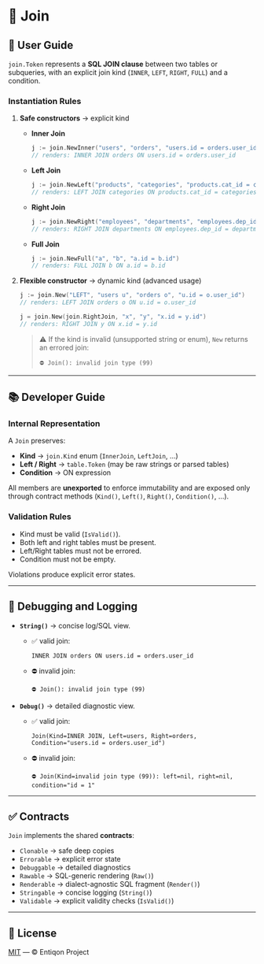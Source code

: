 # 🔗 Join

## 📜 User Guide

`join.Token` represents a **SQL JOIN clause** between two tables or subqueries,
with an explicit join kind (`INNER`, `LEFT`, `RIGHT`, `FULL`) and a condition.

### Instantiation Rules

1. **Safe constructors** → explicit kind

   * **Inner Join**

     ```go
     j := join.NewInner("users", "orders", "users.id = orders.user_id")
     // renders: INNER JOIN orders ON users.id = orders.user_id
     ```

   * **Left Join**

     ```go
     j := join.NewLeft("products", "categories", "products.cat_id = categories.id")
     // renders: LEFT JOIN categories ON products.cat_id = categories.id
     ```

   * **Right Join**

     ```go
     j := join.NewRight("employees", "departments", "employees.dep_id = departments.id")
     // renders: RIGHT JOIN departments ON employees.dep_id = departments.id
     ```

   * **Full Join**

     ```go
     j := join.NewFull("a", "b", "a.id = b.id")
     // renders: FULL JOIN b ON a.id = b.id
     ```

2. **Flexible constructor** → dynamic kind (advanced usage)

   ```go
   j := join.New("LEFT", "users u", "orders o", "u.id = o.user_id")
   // renders: LEFT JOIN orders o ON u.id = o.user_id

   j = join.New(join.RightJoin, "x", "y", "x.id = y.id")
   // renders: RIGHT JOIN y ON x.id = y.id
   ```

   > ⚠️ If the kind is invalid (unsupported string or enum), `New` returns an errored join:
   >
   > ```
   > ⛔️ Join(): invalid join type (99)
   > ```

---

## 📚 Developer Guide

### Internal Representation

A `Join` preserves:

* **Kind** → `join.Kind` enum (`InnerJoin`, `LeftJoin`, …)
* **Left / Right** → `table.Token` (may be raw strings or parsed tables)
* **Condition** → ON expression

All members are **unexported** to enforce immutability and are exposed only
through contract methods (`Kind()`, `Left()`, `Right()`, `Condition()`, …).

### Validation Rules

* Kind must be valid (`IsValid()`).
* Both left and right tables must be present.
* Left/Right tables must not be errored.
* Condition must not be empty.

Violations produce explicit error states.

---

## 🐞 Debugging and Logging

* **`String()`** → concise log/SQL view.

  * ✅ valid join:

    ```
    INNER JOIN orders ON users.id = orders.user_id
    ```

  * ⛔️ invalid join:

    ```
    ⛔️ Join(): invalid join type (99)
    ```

* **`Debug()`** → detailed diagnostic view.

  * ✅ valid join:

    ```
    Join(Kind=INNER JOIN, Left=users, Right=orders, Condition="users.id = orders.user_id")
    ```

  * ⛔️ invalid join:

    ```
    ⛔️ Join(Kind=invalid join type (99)): left=nil, right=nil, condition="id = 1"
    ```

---

## ✅ Contracts

`Join` implements the shared **contracts**:

* `Clonable` → safe deep copies
* `Errorable` → explicit error state
* `Debuggable` → detailed diagnostics
* `Rawable` → SQL-generic rendering (`Raw()`)
* `Renderable` → dialect-agnostic SQL fragment (`Render()`)
* `Stringable` → concise logging (`String()`)
* `Validable` → explicit validity checks (`IsValid()`)

---

## 📄 License

[MIT](../../LICENSE) — © Entiqon Project
